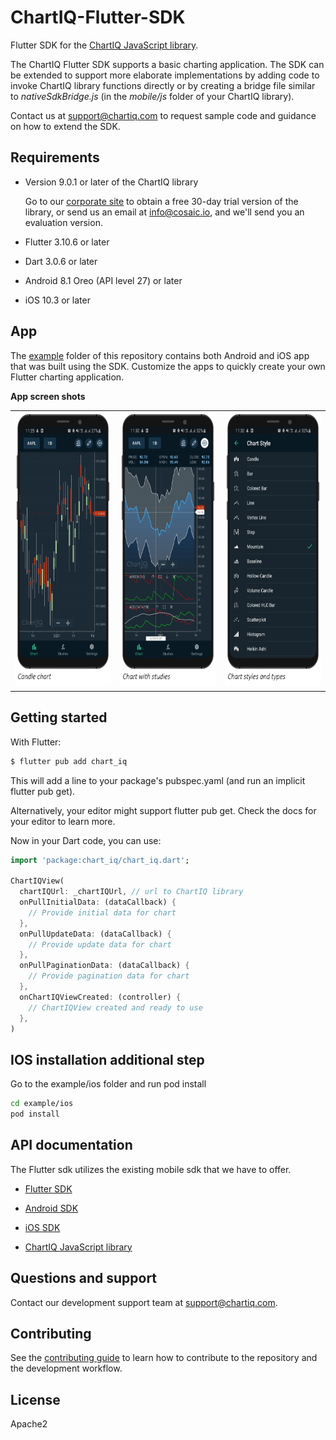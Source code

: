 # ChartIQ-Flutter-SDK

Flutter SDK for the [ChartIQ JavaScript library](https://documentation.chartiq.com).

The ChartIQ Flutter SDK supports a basic charting application. The SDK can be extended to support more elaborate implementations by adding code to invoke ChartIQ library functions directly or by creating a bridge file similar to *nativeSdkBridge.js* (in the *mobile/js* folder of your ChartIQ library).

Contact us at <support@chartiq.com> to request sample code and guidance on how to extend the SDK.

## Requirements

- Version 9.0.1 or later of the ChartIQ library

  Go to our <a href="https://pages.marketintelligence.spglobal.com/ChartIQ-Follow-up-Request.html" target="_blank">corporate site</a> to obtain a free 30-day trial version of the library, or send us an email at <info@cosaic.io>, and we'll send you an evaluation version.

- Flutter 3.10.6 or later
- Dart 3.0.6 or later
- Android 8.1 Oreo (API level 27) or later
- iOS 10.3 or later

## App

The [example](https://github.com/ChartIQ/ChartIQ-Flutter-SDK/tree/main/example) folder of this repository contains both Android and iOS app that was built using the SDK. Customize the apps to quickly create your own Flutter charting application.

**App screen shots**

<table>
  <tr>
    <td><img src="https://github.com/ChartIQ/ChartIQ-Android-SDK/blob/main/screenshots/Candle_Chart.png?raw=true" alt="Candle chart" width="200" height="440"/></td>
    <td><img src="https://github.com/ChartIQ/ChartIQ-Android-SDK/blob/main/screenshots/Chart_with_Studies.png?raw=true" alt="Chart with studies" width="200" height="440"/></td>
    <td><img src="https://github.com/ChartIQ/ChartIQ-Android-SDK/blob/main/screenshots/Chart_Styles_and_Types.png?raw=true" alt="Chart styles and types" width="200" height="440"/></td>
  </tr>
</table>

## Getting started

With Flutter:

```bash
$ flutter pub add chart_iq
```

This will add a line to your package's pubspec.yaml (and run an implicit flutter pub get).

Alternatively, your editor might support flutter pub get. Check the docs for your editor to learn more.

Now in your Dart code, you can use:

```dart
import 'package:chart_iq/chart_iq.dart';

ChartIQView(
  chartIQUrl: _chartIQUrl, // url to ChartIQ library
  onPullInitialData: (dataCallback) {
    // Provide initial data for chart
  },
  onPullUpdateData: (dataCallback) {
    // Provide update data for chart
  },
  onPullPaginationData: (dataCallback) {
    // Provide pagination data for chart
  },
  onChartIQViewCreated: (controller) {
    // ChartIQView created and ready to use
  },
)
```

## IOS installation additional step

Go to the example/ios folder and run pod install

```sh
cd example/ios
pod install
```

## API documentation

The Flutter sdk utilizes the existing mobile sdk that we have to offer.

- [Flutter SDK](https://pub.dev/documentation/chart_iq/latest/)

- [Android SDK](https://documentation.chartiq.com/android-sdk/)

- [iOS SDK](https://documentation.chartiq.com/ios-sdk/)

- [ChartIQ JavaScript library](https://documentation.chartiq.com)

## Questions and support

Contact our development support team at <support@chartiq.com>.

## Contributing

See the [contributing guide](CONTRIBUTING.md) to learn how to contribute to the repository and the development workflow.

## License

Apache2